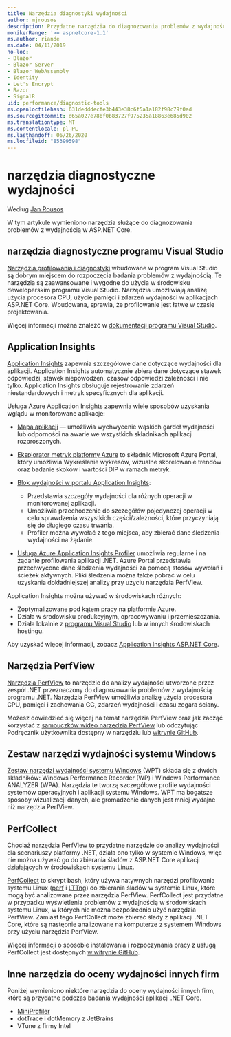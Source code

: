 ```yaml
---
title: Narzędzia diagnostyki wydajności
author: mjrousos
description: Przydatne narzędzia do diagnozowania problemów z wydajnością w aplikacjach ASP.NET Core.
monikerRange: '>= aspnetcore-1.1'
ms.author: riande
ms.date: 04/11/2019
no-loc:
- Blazor
- Blazor Server
- Blazor WebAssembly
- Identity
- Let's Encrypt
- Razor
- SignalR
uid: performance/diagnostic-tools
ms.openlocfilehash: 631dedddecfe3b443e38c6f5a1a182f98c79f0ad
ms.sourcegitcommit: d65a027e78bf0b83727f975235a18863e685d902
ms.translationtype: MT
ms.contentlocale: pl-PL
ms.lasthandoff: 06/26/2020
ms.locfileid: "85399598"
---
```

# <a name="performance-diagnostic-tools"></a>narzędzia diagnostyczne wydajności

Według [Jan Rousos](https://github.com/mjrousos)

W tym artykule wymieniono narzędzia służące do diagnozowania problemów z wydajnością w ASP.NET Core.

## <a name="visual-studio-diagnostic-tools"></a>narzędzia diagnostyczne programu Visual Studio

[Narzędzia profilowania i diagnostyki](/visualstudio/profiling) wbudowane w program Visual Studio są dobrym miejscem do rozpoczęcia badania problemów z wydajnością. Te narzędzia są zaawansowane i wygodne do użycia w środowisku deweloperskim programu Visual Studio. Narzędzia umożliwiają analizę użycia procesora CPU, użycie pamięci i zdarzeń wydajności w aplikacjach ASP.NET Core. Wbudowana, sprawia, że profilowanie jest łatwe w czasie projektowania.

Więcej informacji można znaleźć w [dokumentacji programu Visual Studio](/visualstudio/profiling/profiling-overview).

## <a name="application-insights"></a>Application Insights

[Application Insights](/azure/application-insights/app-insights-overview) zapewnia szczegółowe dane dotyczące wydajności dla aplikacji. Application Insights automatycznie zbiera dane dotyczące stawek odpowiedzi, stawek niepowodzeń, czasów odpowiedzi zależności i nie tylko. Application Insights obsługuje rejestrowanie zdarzeń niestandardowych i metryk specyficznych dla aplikacji.

Usługa Azure Application Insights zapewnia wiele sposobów uzyskania wglądu w monitorowane aplikacje:

- [Mapa aplikacji](/azure/application-insights/app-insights-app-map) — umożliwia wychwycenie wąskich gardeł wydajności lub odporności na awarie we wszystkich składnikach aplikacji rozproszonych.
- [Eksplorator metryk platformy Azure](/azure/azure-monitor/platform/metrics-getting-started) to składnik Microsoft Azure Portal, który umożliwia Wykreślanie wykresów, wizualne skorelowanie trendów oraz badanie skoków i wartości DIP w ramach metryk.
- [Blok wydajności w portalu Application Insights](/azure/application-insights/app-insights-tutorial-performance):

  - Przedstawia szczegóły wydajności dla różnych operacji w monitorowanej aplikacji.
  - Umożliwia przechodzenie do szczegółów pojedynczej operacji w celu sprawdzenia wszystkich części/zależności, które przyczyniają się do długiego czasu trwania.
  - Profiler można wywołać z tego miejsca, aby zbierać dane śledzenia wydajności na żądanie.

- [Usługa Azure Application Insights Profiler](/azure/azure-monitor/app/profiler) umożliwia regularne i na żądanie profilowania aplikacji .NET.  Azure Portal przedstawia przechwycone dane śledzenia wydajności za pomocą stosów wywołań i ścieżek aktywnych. Pliki śledzenia można także pobrać w celu uzyskania dokładniejszej analizy przy użyciu narzędzia PerfView.

Application Insights można używać w środowiskach różnych:

- Zoptymalizowane pod kątem pracy na platformie Azure.
- Działa w środowisku produkcyjnym, opracowywaniu i przemieszczania.
- Działa lokalnie z [programu Visual Studio](/azure/application-insights/app-insights-visual-studio) lub w innych środowiskach hostingu.

Aby uzyskać więcej informacji, zobacz [Application Insights ASP.NET Core](/azure/application-insights/app-insights-asp-net-core).

## <a name="perfview"></a>Narzędzia PerfView

[Narzędzia PerfView](https://github.com/Microsoft/perfview) to narzędzie do analizy wydajności utworzone przez zespół .NET przeznaczony do diagnozowania problemów z wydajnością programu .NET. Narzędzia PerfView umożliwia analizę użycia procesora CPU, pamięci i zachowania GC, zdarzeń wydajności i czasu zegara ściany.

Możesz dowiedzieć się więcej na temat narzędzia PerfView oraz jak zacząć korzystać z [samouczków wideo narzędzia PerfView](https://channel9.msdn.com/Series/PerfView-Tutorial) lub odczytując Podręcznik użytkownika dostępny w narzędziu lub [witrynie GitHub](https://github.com/Microsoft/perfview).

## <a name="windows-performance-toolkit"></a>Zestaw narzędzi wydajności systemu Windows

[Zestaw narzędzi wydajności systemu Windows](/windows-hardware/test/wpt/) (WPT) składa się z dwóch składników: Windows Performance Recorder (WP) i Windows Performance ANALYZER (WPA). Narzędzia te tworzą szczegółowe profile wydajności systemów operacyjnych i aplikacji systemu Windows. WPT ma bogatsze sposoby wizualizacji danych, ale gromadzenie danych jest mniej wydajne niż narzędzia PerfView.

## <a name="perfcollect"></a>PerfCollect

Chociaż narzędzia PerfView to przydatne narzędzie do analizy wydajności dla scenariuszy platformy .NET, działa ono tylko w systemie Windows, więc nie można używać go do zbierania śladów z ASP.NET Core aplikacji działających w środowiskach systemu Linux.

[PerfCollect](https://github.com/dotnet/coreclr/blob/master/Documentation/project-docs/linux-performance-tracing.md) to skrypt bash, który używa natywnych narzędzi profilowania systemu Linux ([perf](https://perf.wiki.kernel.org/index.php/Main_Page) i [LTTng](https://lttng.org/)) do zbierania śladów w systemie Linux, które mogą być analizowane przez narzędzia PerfView. PerfCollect jest przydatne w przypadku wyświetlenia problemów z wydajnością w środowiskach systemu Linux, w których nie można bezpośrednio użyć narzędzia PerfView. Zamiast tego PerfCollect może zbierać ślady z aplikacji .NET Core, które są następnie analizowane na komputerze z systemem Windows przy użyciu narzędzia PerfView.

Więcej informacji o sposobie instalowania i rozpoczynania pracy z usługą PerfCollect jest dostępnych [w witrynie GitHub](https://github.com/dotnet/coreclr/blob/master/Documentation/project-docs/linux-performance-tracing.md).

## <a name="other-third-party-performance-tools"></a>Inne narzędzia do oceny wydajności innych firm

Poniżej wymieniono niektóre narzędzia do oceny wydajności innych firm, które są przydatne podczas badania wydajności aplikacji .NET Core.

- [MiniProfiler](https://miniprofiler.com/)
- dotTrace i dotMemory z JetBrains
- VTune z firmy Intel
